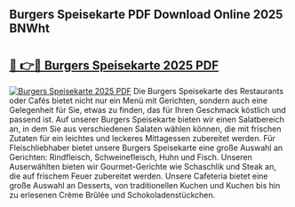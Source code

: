 ## Burgers Speisekarte PDF Download Online 2025 BNWht

# <h2><a href="http://gcd9q1.nevu.top/?p=Burgers+Speisekarte">🔗 👉🔴 Burgers Speisekarte 2025 PDF</a></h2>

[![Burgers Speisekarte 2025 PDF](https://i.imgur.com/dBaPXMq.png)](http://gcd9q1.nevu.top/?p=Burgers+Speisekarte)
Die Burgers Speisekarte des Restaurants oder Cafés bietet nicht nur ein Menü mit Gerichten, sondern auch eine Gelegenheit für Sie, etwas zu finden, das für Ihren Geschmack köstlich und passend ist. Auf unserer Burgers Speisekarte bieten wir einen Salatbereich an, in dem Sie aus verschiedenen Salaten wählen können, die mit frischen Zutaten für ein leichtes und leckeres Mittagessen zubereitet werden. Für Fleischliebhaber bietet unsere Burgers Speisekarte eine große Auswahl an Gerichten: Rindfleisch, Schweinefleisch, Huhn und Fisch. Unseren Auserwählten bieten wir Gourmet-Gerichte wie Schaschlik und Steak an, die auf frischem Feuer zubereitet werden. Unsere Cafeteria bietet eine große Auswahl an Desserts, von traditionellen Kuchen und Kuchen bis hin zu erlesenen Crème Brûlée und Schokoladenstückchen.
